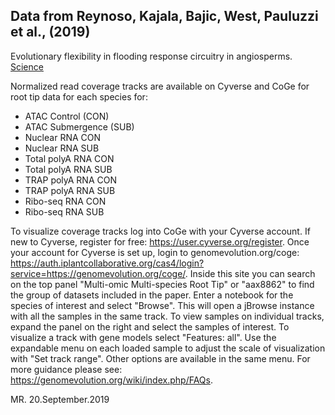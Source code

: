 ## Data from Reynoso, Kajala, Bajic, West, Pauluzzi et al., (2019) 
Evolutionary flexibility in flooding response circuitry in angiosperms. [Science](https://science.sciencemag.org/cgi/doi/10.1126/science.aax8862)

Normalized read coverage tracks are available on Cyverse and CoGe for root tip data for each species for:

- ATAC Control (CON) 
- ATAC Submergence (SUB)
- Nuclear RNA CON
- Nuclear RNA SUB
- Total polyA RNA CON
- Total polyA RNA SUB
- TRAP polyA RNA CON
- TRAP polyA RNA SUB
- Ribo-seq RNA CON
- Ribo-seq RNA SUB

To visualize coverage tracks log into CoGe with your Cyverse account. If new to Cyverse, register for free: https://user.cyverse.org/register. Once your account for Cyverse is set up, login to genomevolution.org/coge: https://auth.iplantcollaborative.org/cas4/login?service=https://genomevolution.org/coge/.  Inside this site you can search on the top panel "Multi-omic Multi-species Root Tip" or "aax8862" to find the group of datasets included in the paper.  Enter a notebook for the species of interest and select "Browse". This will open a jBrowse instance with all the samples in the same track. To view samples on individual tracks, expand the panel on the right and select the samples of interest. To visualize a track with gene models select "Features: all". Use the expandable menu on each loaded sample to adjust the scale of visualization with "Set track range". Other options are available in the same menu. For more guidance please see: https://genomevolution.org/wiki/index.php/FAQs.

MR. 20.September.2019

